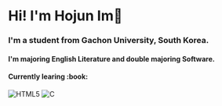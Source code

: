 <h1>Hi! I'm Hojun Im👋</h1>

<h3>I'm a student from Gachon University, South Korea.</h3>
<h4>I'm majoring English Literature and double majoring Software.</h4>


<h4> Currently learing :book: </h4>

![HTML5](https://img.shields.io/badge/-HTML5-F05032?style=for-the-badge&logo=html5&logoColor=ffffff)
![C](https://img.shields.io/badge/-C-46a2f1?style=for-the-badge&logo=C&logoColor=ffffff)
